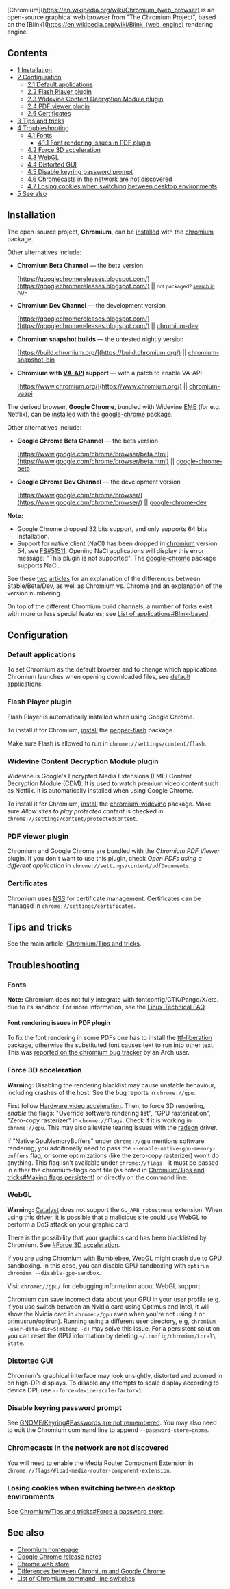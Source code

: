 [Chromium](https://en.wikipedia.org/wiki/Chromium_(web_browser) is an open-source graphical web browser from "The Chromium Project", based on the [Blink](https://en.wikipedia.org/wiki/Blink_(web_engine) rendering engine.

## Contents

*   [1 Installation](#Installation)
*   [2 Configuration](#Configuration)
    *   [2.1 Default applications](#Default_applications)
    *   [2.2 Flash Player plugin](#Flash_Player_plugin)
    *   [2.3 Widevine Content Decryption Module plugin](#Widevine_Content_Decryption_Module_plugin)
    *   [2.4 PDF viewer plugin](#PDF_viewer_plugin)
    *   [2.5 Certificates](#Certificates)
*   [3 Tips and tricks](#Tips_and_tricks)
*   [4 Troubleshooting](#Troubleshooting)
    *   [4.1 Fonts](#Fonts)
        *   [4.1.1 Font rendering issues in PDF plugin](#Font_rendering_issues_in_PDF_plugin)
    *   [4.2 Force 3D acceleration](#Force_3D_acceleration)
    *   [4.3 WebGL](#WebGL)
    *   [4.4 Distorted GUI](#Distorted_GUI)
    *   [4.5 Disable keyring password prompt](#Disable_keyring_password_prompt)
    *   [4.6 Chromecasts in the network are not discovered](#Chromecasts_in_the_network_are_not_discovered)
    *   [4.7 Losing cookies when switching between desktop environments](#Losing_cookies_when_switching_between_desktop_environments)
*   [5 See also](#See_also)

## Installation

The open-source project, **Chromium**, can be [installed](/index.php/Install "Install") with the [chromium](https://www.archlinux.org/packages/?name=chromium) package.

Other alternatives include:

*   **Chromium Beta Channel** — the beta version

	[https://googlechromereleases.blogspot.com/](https://googlechromereleases.blogspot.com/) || <small>not packaged? [search in AUR](https://aur.archlinux.org/packages/?K=chromium-beta)</small>

*   **Chromium Dev Channel** — the development version

	[https://googlechromereleases.blogspot.com/](https://googlechromereleases.blogspot.com/) || [chromium-dev](https://aur.archlinux.org/packages/chromium-dev/)

*   **Chromium snapshot builds** — the untested nightly version

	[https://build.chromium.org/](https://build.chromium.org/) || [chromium-snapshot-bin](https://aur.archlinux.org/packages/chromium-snapshot-bin/)

*   **Chromium with [VA-API](/index.php/VA-API "VA-API") support** — with a patch to enable VA-API

	[https://www.chromium.org/](https://www.chromium.org/) || [chromium-vaapi](https://aur.archlinux.org/packages/chromium-vaapi/)

The derived browser, **Google Chrome**, bundled with Widevine [EME](https://en.wikipedia.org/wiki/Encrypted_Media_Extensions "wikipedia:Encrypted Media Extensions") (for e.g. Netflix), can be [installed](/index.php/Install "Install") with the [google-chrome](https://aur.archlinux.org/packages/google-chrome/) package.

Other alternatives include:

*   **Google Chrome Beta Channel** — the beta version

	[https://www.google.com/chrome/browser/beta.html](https://www.google.com/chrome/browser/beta.html) || [google-chrome-beta](https://aur.archlinux.org/packages/google-chrome-beta/)

*   **Google Chrome Dev Channel** — the development version

	[https://www.google.com/chrome/browser/](https://www.google.com/chrome/browser/) || [google-chrome-dev](https://aur.archlinux.org/packages/google-chrome-dev/)

**Note:**

*   Google Chrome dropped 32 bits support, and only supports 64 bits installation.
*   Support for native client (NaCl) has been dropped in [chromium](https://www.archlinux.org/packages/?name=chromium) version 54, see [FS#51511](https://bugs.archlinux.org/task/51511). Opening NaCl applications will display this error message: "This plugin is not supported". The [google-chrome](https://aur.archlinux.org/packages/google-chrome/) package supports NaCl.

See these [two](https://chromium.googlesource.com/chromium/src/+/master/docs/chromium_browser_vs_google_chrome.md) [articles](http://news.softpedia.com/news/Google-Chrome-vs-Chromium-Understanding-Stable-Beta-Dev-Releases-and-Version-No-140060.shtml) for an explanation of the differences between Stable/Beta/Dev, as well as Chromium vs. Chrome and an explanation of the version numbering.

On top of the different Chromium build channels, a number of forks exist with more or less special features; see [List of applications#Blink-based](/index.php/List_of_applications#Blink-based "List of applications").

## Configuration

### Default applications

To set Chromium as the default browser and to change which applications Chromium launches when opening downloaded files, see [default applications](/index.php/Default_applications "Default applications").

### Flash Player plugin

Flash Player is automatically installed when using Google Chrome.

To install it for Chromium, [install](/index.php/Install "Install") the [pepper-flash](https://www.archlinux.org/packages/?name=pepper-flash) package.

Make sure Flash is allowed to run in `chrome://settings/content/flash`.

### Widevine Content Decryption Module plugin

Widevine is Google's Encrypted Media Extensions (EME) Content Decryption Module (CDM). It is used to watch premium video content such as Netflix. It is automatically installed when using Google Chrome.

To install it for Chromium, [install](/index.php/Install "Install") the [chromium-widevine](https://aur.archlinux.org/packages/chromium-widevine/) package. Make sure *Allow sites to play protected content* is checked in `chrome://settings/content/protectedContent`.

### PDF viewer plugin

Chromium and Google Chrome are bundled with the *Chromium PDF Viewer* plugin. If you don't want to use this plugin, check *Open PDFs using a different application* in `chrome://settings/content/pdfDocuments`.

### Certificates

Chromium uses [NSS](/index.php/Network_Security_Services "Network Security Services") for certificate management. Certificates can be managed in `chrome://settings/certificates`.

## Tips and tricks

See the main article: [Chromium/Tips and tricks](/index.php/Chromium/Tips_and_tricks "Chromium/Tips and tricks").

## Troubleshooting

### Fonts

**Note:** Chromium does not fully integrate with fontconfig/GTK/Pango/X/etc. due to its sandbox. For more information, see the [Linux Technical FAQ](https://dev.chromium.org/developers/linux-technical-faq).

#### Font rendering issues in PDF plugin

To fix the font rendering in some PDFs one has to install the [ttf-liberation](https://www.archlinux.org/packages/?name=ttf-liberation) package, otherwise the substituted font causes text to run into other text. This was [reported on the chromium bug tracker](https://code.google.com/p/chromium/issues/detail?id=369991) by an Arch user.

### Force 3D acceleration

**Warning:** Disabling the rendering blacklist may cause unstable behaviour, including crashes of the host. See the bug reports in `chrome://gpu`.

First follow [Hardware video acceleration](/index.php/Hardware_video_acceleration "Hardware video acceleration"). Then, to force 3D rendering, *enable* the flags: "Override software rendering list", "GPU rasterization", "Zero-copy rasterizer" in `chrome://flags`. Check if it is working in `chrome://gpu`. This may also alleviate tearing issues with the [radeon](/index.php/Radeon "Radeon") driver.

If "Native GpuMemoryBuffers" under `chrome://gpu` mentions software rendering, you additionally need to pass the `--enable-native-gpu-memory-buffers` flag, or some optimizations (like the zero-copy rasterizer) won't do anything. This flag isn't available under `chrome://flags` - it must be passed in either the chromium-flags.conf file (as noted in [Chromium/Tips and tricks#Making flags persistent](/index.php/Chromium/Tips_and_tricks#Making_flags_persistent "Chromium/Tips and tricks")) or directly on the command line.

### WebGL

**Warning:** [Catalyst](/index.php/Catalyst "Catalyst") does not support the `GL_ARB_robustness` extension. When using this driver, it is possible that a malicious site could use WebGL to perform a DoS attack on your graphic card.

There is the possibility that your graphics card has been blacklisted by Chromium. See [#Force 3D acceleration](#Force_3D_acceleration).

If you are using Chromium with [Bumblebee](/index.php/Bumblebee "Bumblebee"), WebGL might crash due to GPU sandboxing. In this case, you can disable GPU sandboxing with `optirun chromium --disable-gpu-sandbox`.

Visit `chrome://gpu/` for debugging information about WebGL support.

Chromium can save incorrect data about your GPU in your user profile (e.g. if you use switch between an Nvidia card using Optimus and Intel, it will show the Nvidia card in `chrome://gpu` even when you're not using it or primusrun/optirun). Running using a different user directory, e.g, `chromium --user-data-dir=$(mktemp -d)` may solve this issue. For a persistent solution you can reset the GPU information by deleting `~/.config/chromium/Local\ State`.

### Distorted GUI

Chromium's graphical interface may look unsightly, distorted and zoomed in on high-DPI displays. To disable any attempts to scale display according to device DPI, use `--force-device-scale-factor=1`.

### Disable keyring password prompt

See [GNOME/Keyring#Passwords are not remembered](/index.php/GNOME/Keyring#Passwords_are_not_remembered "GNOME/Keyring"). You may also need to edit the Chromium command line to append `--password-store=gnome`.

### Chromecasts in the network are not discovered

You will need to enable the Media Router Component Extension in `chrome://flags/#load-media-router-component-extension`.

### Losing cookies when switching between desktop environments

See [Chromium/Tips and tricks#Force a password store](/index.php/Chromium/Tips_and_tricks#Force_a_password_store "Chromium/Tips and tricks").

## See also

*   [Chromium homepage](https://www.chromium.org/)
*   [Google Chrome release notes](https://googlechromereleases.blogspot.com)
*   [Chrome web store](https://chrome.google.com/webstore/category/home)
*   [Differences between Chromium and Google Chrome](https://en.wikipedia.org/wiki/Chromium_(web_browser)#Differences_from_Google_Chrome "wikipedia:Chromium (web browser)")
*   [List of Chromium command-line switches](http://peter.sh/experiments/chromium-command-line-switches/)